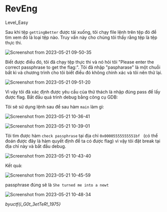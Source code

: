 # **RevEng**
Level_Easy

Sau khi tệp `gettingBetter` được tải xuống, tôi chạy file lệnh trên tệp đó để tìm xem đó là loại tệp nào. Truy vấn này cho chúng tôi thấy rằng tệp là tệp thực thi.

![Screenshot from 2023-05-21 09-50-35](https://github.com/nguyenvandat123/flag/assets/127211886/0bfa3d15-6f63-4d9e-bb29-501e235b1288)

Biết được điều đó, tôi đã chạy tệp thực thi và nó hỏi tôi "Please enter the correct passphrase to get the flag:". Tôi đã nhập "paspharase" là một chuỗi bất kì và chương trình cho tôi biết điều đó không chính xác và tôi nên thử lại.

![Screenshot from 2023-05-21 09-51-20](https://github.com/nguyenvandat123/flag/assets/127211886/cdc697a2-dc79-4ebe-8e8d-5bb46899171f)

Vì vậy tôi đã xác định được yêu cầu của thử thách là nhập đúng pass để lấy được flag. Bắt đầu quá trình debug bằng công cụ GDB:

Tôi sẽ sử dụng lệnh sau để sau hàm `main` làm gì:

![Screenshot from 2023-05-21 10-36-41](https://github.com/nguyenvandat123/flag/assets/127211886/2d6f54c4-0b70-4f79-9981-6e640eefac1f)

![Screenshot from 2023-05-21 10-39-01](https://github.com/nguyenvandat123/flag/assets/127211886/50ab3a85-314b-46bc-b8f7-5360c9fb32a5)

Tôi tìm được hàm `check passphrase` tại địa chỉ `0x00005555555551bf ` (có thể đoán được đây là hàm quyết định để ta có được flag) vì vậy tôi đặt break tại địa chỉ này và bắt đầu debug.

![Screenshot from 2023-05-21 10-43-40](https://github.com/nguyenvandat123/flag/assets/127211886/f1ba70fa-f3d5-4305-9b99-74b8d441eafe)

Kết quả:

![Screenshot from 2023-05-21 10-45-59](https://github.com/nguyenvandat123/flag/assets/127211886/947298f7-8db8-49a4-a5f6-2dcfb0193b88)

passphrase đúng sẽ là `She turned me into a newt`

![Screenshot from 2023-05-21 10-48-34](https://github.com/nguyenvandat123/flag/assets/127211886/b3c6f09b-fd23-4009-b01a-184c2604768c)

*byuctf{i_G0t_3etTeR!_1975}*










